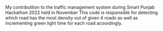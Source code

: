 My contributtion to the traffic management system during Smart Punjab Hackathon 2022 held in November
This code is responsible for detecting which road has the most density out of given 4 roads as well as incrementing green light time for each road acoordingly.


